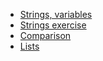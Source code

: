 
* [Strings,
  variables](https://ds.lis.2i2c.cloud/hub/user-redirect/git-pull?repo=https%3A//github.com/lisds/strings_vars&subPath=strings_vars.ipynb)
* [Strings
  exercise](https://ds.lis.2i2c.cloud/hub/user-redirect/git-pull?repo=https%3A//github.com/lisds/strings&subPath=strings.ipynb)
* [Comparison](https://lisds.github.io/textbook/data-types/Comparison)
* [Lists](https://lisds.github.io/textbook/data-types/lists)


